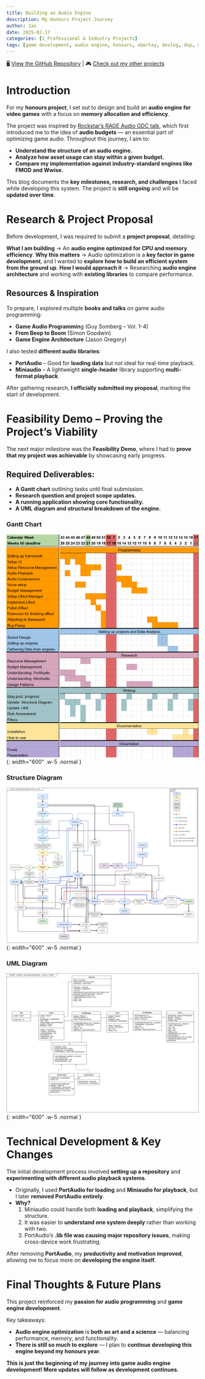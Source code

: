 ```yaml
---
title: Building an Audio Engine
description: My Honours Project Journey
author: Jan
date: 2025-02-17
categories: [1_Professional & Industry Projects]
tags: [game development, audio engine, honours, abertay, devlog, dsp, memory management]
---
```

🖥️ [View the GitHub Repository](https://github.com/JanHuss/newMaginengineAudio) | 🎮 [Check out my other projects](https://janhuss.github.io/categories/)

# Introduction

For my **honours project**, I set out to design and build an **audio engine for video games** 
with a focus on **memory allocation and efficiency**.

The project was inspired by [Rockstar’s RAGE Audio GDC talk](https://youtu.be/PqPaP_09Pwg?si=ztXVmpbTX-4Z7oDK), 
which first introduced me to the idea of **audio budgets** — an essential part of optimizing 
game audio. Throughout this journey, I aim to:

- **Understand the structure of an audio engine.**
- **Analyze how asset usage can stay within a given budget.**
- **Compare my implementation against industry-standard engines like FMOD and Wwise.**

This blog documents the **key milestones, research, and challenges** I faced while developing 
this system. The project is **still ongoing** and will be **updated over time**.

# Research & Project Proposal

Before development, I was required to submit a **project proposal**, detailing:

**What I am building** → An **audio engine optimized for CPU and memory efficiency**.
**Why this matters** → Audio optimization is a **key factor in game development**, and I wanted 
to **explore how to build an efficient system from the ground up**.
**How I would approach it** → Researching **audio engine architecture** and working with 
**existing libraries** to compare performance.

## Resources & Inspiration

To prepare, I explored multiple **books and talks** on game audio programming:

- **Game Audio Programmin**g (Guy Somberg – Vol. 1-4)
- **From Beep to Boom** (Simon Goodwin)
- **Game Engine Architecture** (Jason Gregory)

I also tested **different audio libraries**:

- **PortAudio** – Good for **loading data** but not ideal for real-time playback.
- **Miniaudio** – A lightweight **single-header** library supporting **multi-format playback**.

After gathering research, **I officially submitted my proposal**, marking the start of development.

# Feasibility Demo – Proving the Project’s Viability

The next major milestone was the **Feasibility Demo**, where I had to **prove that my project was 
achievable** by showcasing early progress.

## Required Deliverables:

- **A Gantt chart** outlining tasks until final submission.
- **Research question and project scope updates.**
- **A running application showing core functionality.**
- **A UML diagram and structural breakdown of the engine.**

### Gantt Chart

![Gantt Chart](/assets/img/UMLs/Gantt.png){: width="600" .w-5 .normal }<br>

### Structure Diagram

![Structure Diagram](/assets/img/UMLs/HonourStructureDiagramOld.png){: width="600" .w-5 .normal }<br>

### UML Diagram

![UML Diagram](/assets/img/UMLs/HonourUMLOld.png){: width="600" .w-5 .normal }<br>

# Technical Development & Key Changes

The initial development process involved **setting up a repository** and **experimenting with 
different audio playback systems**.

- Originally, I used **PortAudio for loading** and **Miniaudio for playback**, but I later 
**removed PortAudio entirely**.
- **Why?**
  1. Miniaudio could handle both **loading and playback**, simplifying the structure.
  2. It was easier to **understand one system deeply** rather than working with two.
  3. PortAudio’s **.lib file was causing major repository issues**, making cross-device work 
  frustrating.

After removing **PortAudio**, my **productivity and motivation improved**, allowing me to focus 
more on **developing the engine itself**.

# Final Thoughts & Future Plans

This project reinforced my **passion for audio programming** and **game engine development**.

Key takeaways:

- **Audio engine optimization** is **both an art and a science** — balancing performance, 
memory, and functionality.
- **There is still so much to explore** — I plan to **continue developing this engine beyond my 
honours year**.

**This is just the beginning of my journey into game audio engine development! More updates 
will follow as development continues.**
